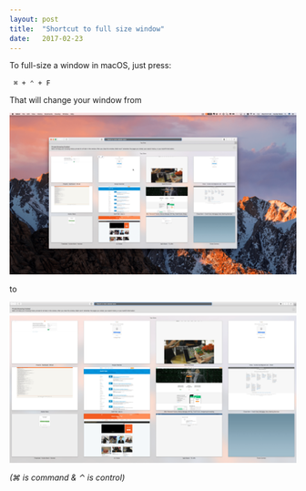 ```yaml
---
layout: post
title:  "Shortcut to full size window"
date:   2017-02-23
---
```


To full-size a window in macOS, just press:

```
 ⌘ + ⌃ + F
```

That will change your window from

![Remote culture](/img/full-size/small.png)

to

![Remote culture](/img/full-size/full.png)

_(⌘ is command & ⌃ is control)_